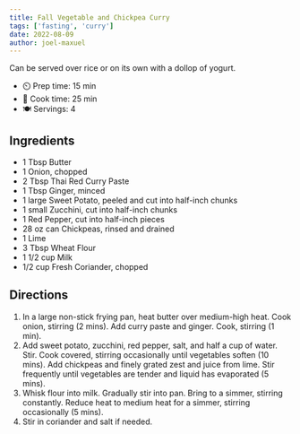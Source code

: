 ```yaml
---
title: Fall Vegetable and Chickpea Curry
tags: ['fasting', 'curry']
date: 2022-08-09
author: joel-maxuel
---
```


Can be served over rice or on its own with a dollop of yogurt.

- ⏲️ Prep time: 15 min
- 🍳 Cook time: 25 min
- 🍽️ Servings: 4

## Ingredients

- 1 Tbsp Butter
- 1 Onion, chopped
- 2 Tbsp Thai Red Curry Paste
- 1 Tbsp Ginger, minced
- 1 large Sweet Potato, peeled and cut into half-inch chunks
- 1 small Zucchini, cut into half-inch chunks
- 1 Red Pepper, cut into half-inch pieces
- 28 oz can Chickpeas, rinsed and drained
- 1 Lime
- 3 Tbsp Wheat Flour
- 1 1/2 cup Milk
- 1/2 cup Fresh Coriander, chopped

## Directions

1. In a large non-stick frying pan, heat butter over medium-high heat. Cook onion, stirring (2 mins). Add curry paste and ginger. Cook, stirring (1 min).
2. Add sweet potato, zucchini, red pepper, salt, and half a cup of water. Stir. Cook covered, stirring occasionally until vegetables soften (10 mins). Add chickpeas and finely grated zest and juice from lime. Stir frequently until vegetables are tender and liquid has evaporated (5 mins).
3. Whisk flour into milk. Gradually stir into pan. Bring to a simmer, stirring constantly. Reduce heat to medium heat for a simmer, stirring occasionally (5 mins).
4. Stir in coriander and salt if needed.
